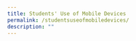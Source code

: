 ```yaml
---
title: Students' Use of Mobile Devices
permalink: /studentsuseofmobiledevices/
description: ""
---
```

